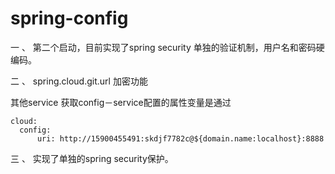 # spring-config
一 、 第二个启动，目前实现了spring security 单独的验证机制，用户名和密码硬编码。

二 、 spring.cloud.git.url 加密功能

其他service 获取config－service配置的属性变量是通过

	cloud:   
	  config:
		  uri: http://15900455491:skdjf7782c@${domain.name:localhost}:8888
	      

三 、 实现了单独的spring security保护。

